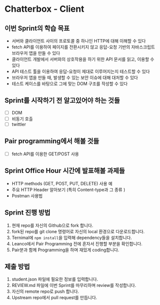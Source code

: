 # Chatterbox - Client

## 이번 Sprint의 학습 목표

- 서버와 클라이언트 사이의 프로토콜 중 하나인 HTTP에 대해 이해할 수 있다
- fetch API를 이용하여 페이지를 전환시키지 않고 응답-요청 기반의 자바스크립트 브라우저 앱을 만들 수 있다
- 클라이언트 개발에서 서버와의 상호작용을 하기 위한 API 문서를 읽고, 이용할 수 있다
- API 테스트 툴을 이용하여 응답-요청이 제대로 이루어지는지 테스트할 수 있다
- 브라우저 앱을 만들 때, 발생할 수 있는 보안 이슈에 대해 대처할 수 있다
- 테스트 케이스를 바탕으로 그에 맞는 DOM 구조를 작성할 수 있다

## Sprint를 시작하기 전 알고있어야 하는 것들

- [ ] DOM
- [ ] 비동기 호출
- [ ] twittler

## Pair programming에서 해볼 것들

- [ ] fetch API를 이용한 GET/POST 사용

## Sprint Office Hour 시간에 발표해볼 과제들

- HTTP methods (GET, POST, PUT, DELETE) 사용 예
- 주요 HTTP Header 알아보기 (특히 Content-type과 그 종류 )
- Postman 사용법

## Sprint 진행 방법

1. 현재 repo를 자신의 Github으로 fork 합니다.
2. fork된 repo를 git clone 명령어로 자신의 local 환경으로 다운로드합니다.
3. Ternimal에 `npm install`을 입력해 dependency들을 설치합니다.
4. Leanco에서 Pair Programming 전에 혼자서 진행할 부분을 확인합니다.
5. Pair분과 함께 Programming을 하며 재밌게 coding합니다.

## 제출 방법

1. student.json 파일에 필요한 정보를 입력합니다.
2. REVIEW.md 파일에 이번 Sprint를 마무리하며 review를 작성합니다.
3. 자신의 remote repo로 push 합니다.
4. Upstream repo에서 pull request를 만듭니다.
